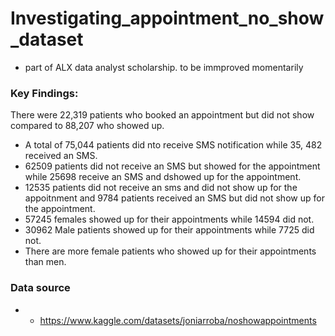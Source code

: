 # Investigating_appointment_no_show_dataset
- part of ALX data analyst scholarship. to be immproved momentarily

### Key Findings:
There were 22,319 patients who booked an appointment but did not show compared to 88,207 who showed up. 
- A total of 75,044 patients did nto receive SMS notification while 35, 482 received an SMS.
- 62509 patients did not receive an SMS but showed for the appointment while 25698 receive an SMS and dshowed up for the appointment.
- 12535 patients did not receive an sms and did not show up for the appoitnment and 9784 patients received an SMS but did not show up for the appointment. 
- 57245 females showed up for their appointments while 14594 did not.
- 30962 Male patients showed up for their appointments while 7725 did not.
- There are more female patients who showed up for their appointments than men.


### Data source
- - https://www.kaggle.com/datasets/joniarroba/noshowappointments